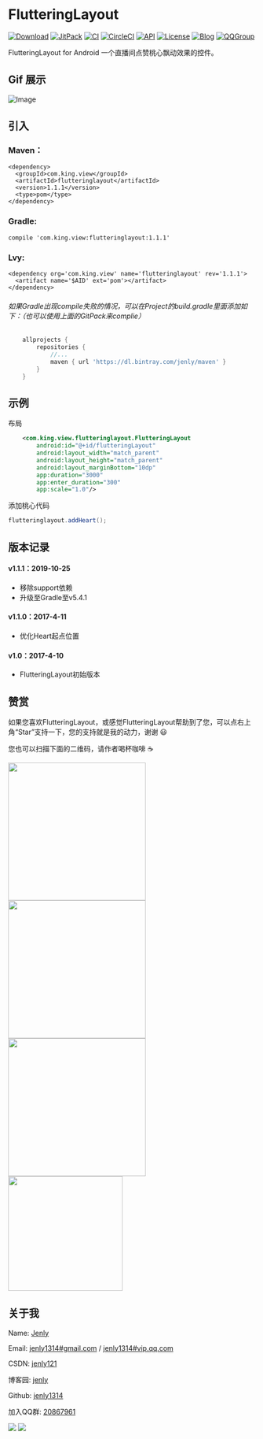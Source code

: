 # FlutteringLayout

[![Download](https://img.shields.io/badge/download-App-blue.svg)](https://raw.githubusercontent.com/jenly1314/FlutteringLayout/master/app/release/app-release.apk)
[![JitPack](https://jitpack.io/v/jenly1314/FlutteringLayout.svg)](https://jitpack.io/#jenly1314/FlutteringLayout)
[![CI](https://travis-ci.org/jenly1314/FlutteringLayout.svg?branch=master)](https://travis-ci.org/jenly1314/FlutteringLayout)
[![CircleCI](https://circleci.com/gh/jenly1314/FlutteringLayout.svg?style=svg)](https://circleci.com/gh/jenly1314/FlutteringLayout)
[![API](https://img.shields.io/badge/API-15%2B-blue.svg?style=flat)](https://android-arsenal.com/api?level=15)
[![License](https://img.shields.io/badge/license-Apche%202.0-blue.svg)](http://www.apache.org/licenses/LICENSE-2.0)
[![Blog](https://img.shields.io/badge/blog-Jenly-9933CC.svg)](https://jenly1314.github.io/)
[![QQGroup](https://img.shields.io/badge/QQGroup-20867961-blue.svg)](http://shang.qq.com/wpa/qunwpa?idkey=8fcc6a2f88552ea44b1411582c94fd124f7bb3ec227e2a400dbbfaad3dc2f5ad)

FlutteringLayout for Android 一个直播间点赞桃心飘动效果的控件。

## Gif 展示
![Image](GIF.gif)

## 引入

### Maven：
```
<dependency>
  <groupId>com.king.view</groupId>
  <artifactId>flutteringlayout</artifactId>
  <version>1.1.1</version>
  <type>pom</type>
</dependency>
```
### Gradle:
```
compile 'com.king.view:flutteringlayout:1.1.1'
```
### Lvy:
```
<dependency org='com.king.view' name='flutteringlayout' rev='1.1.1'>
  <artifact name='$AID' ext='pom'></artifact>
</dependency>
```

###### 如果Gradle出现compile失败的情况，可以在Project的build.gradle里面添加如下：（也可以使用上面的GitPack来complie）
```gradle
    allprojects {
        repositories {
            //...
            maven { url 'https://dl.bintray.com/jenly/maven' }
        }
    }
```

## 示例

布局
```Xml
    <com.king.view.flutteringlayout.FlutteringLayout
        android:id="@+id/flutteringLayout"
        android:layout_width="match_parent"
        android:layout_height="match_parent"
        android:layout_marginBottom="10dp"
        app:duration="3000"
        app:enter_duration="300"
        app:scale="1.0"/>
```

添加桃心代码
```Java
flutteringlayout.addHeart();
```

## 版本记录

#### v1.1.1：2019-10-25
*  移除support依赖
*  升级至Gradle至v5.4.1

#### v1.1.0：2017-4-11
*  优化Heart起点位置

#### v1.0：2017-4-10
*  FlutteringLayout初始版本

## 赞赏
如果您喜欢FlutteringLayout，或感觉FlutteringLayout帮助到了您，可以点右上角“Star”支持一下，您的支持就是我的动力，谢谢 :smiley:<p>
您也可以扫描下面的二维码，请作者喝杯咖啡 :coffee:
    <div>
        <img src="https://jenly1314.github.io/image/pay/wxpay.png" width="280" heght="350">
        <img src="https://jenly1314.github.io/image/pay/alipay.png" width="280" heght="350">
        <img src="https://jenly1314.github.io/image/pay/qqpay.png" width="280" heght="350">
        <img src="https://jenly1314.github.io/image/alipay_red_envelopes.jpg" width="233" heght="350">
    </div>

## 关于我
   Name: <a title="关于作者" href="https://about.me/jenly1314" target="_blank">Jenly</a>

   Email: <a title="欢迎邮件与我交流" href="mailto:jenly1314@gmail.com" target="_blank">jenly1314#gmail.com</a> / <a title="给我发邮件" href="mailto:jenly1314@vip.qq.com" target="_blank">jenly1314#vip.qq.com</a>

   CSDN: <a title="CSDN博客" href="http://blog.csdn.net/jenly121" target="_blank">jenly121</a>

   博客园: <a title="博客园" href="https://www.cnblogs.com/jenly" target="_blank">jenly</a>

   Github: <a title="Github开源项目" href="https://github.com/jenly1314" target="_blank">jenly1314</a>

   加入QQ群: <a title="点击加入QQ群" href="http://shang.qq.com/wpa/qunwpa?idkey=8fcc6a2f88552ea44b1411582c94fd124f7bb3ec227e2a400dbbfaad3dc2f5ad" target="_blank">20867961</a>
   <div>
       <img src="https://jenly1314.github.io/image/jenly666.png">
       <img src="https://jenly1314.github.io/image/qqgourp.png">
   </div>
